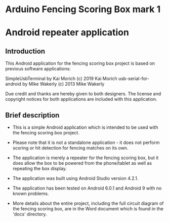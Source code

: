 # Arduino Fencing Scoring Box mark 1
# Android repeater application

## Introduction

This Android application for the fencing scoring box project is based on previous software
applications:

SimpleUsbTerminal by Kai Morich (c) 2019 Kai Morich
usb-serial-for-android by Mike Wakerly (c) 2013 Mike Wakerly

Due credit and thanks are hereby given to both designers. The license and copyright notices for both
applications are included with this application.

## Brief description

- This is a simple Android application which is intended to be used with the fencing scoring box 
  project.

- Please note that it is not a standalone application - it does not perform scoring or hit detection
  for fencing matches on its own.

- The application is merely a repeater for the fencing scoring box, but it does allow the box to be
  powered from the phone/tablet as well as repeating the box display.
  
- The application was built using Android Studio version 4.2.1.

- The application has been tested on Android 6.0.1 and Android 9 with no known problems.

- More details about the entire project, including the full circuit diagram of the fencing scoring
  box, are in the Word document which is found in the 'docs' directory.
